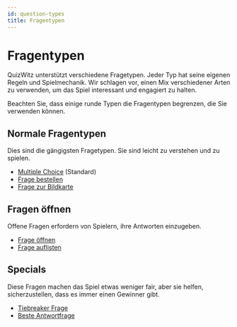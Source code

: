 ```yaml
---
id: question-types
title: Fragentypen
---
```


# Fragentypen

QuizWitz unterstützt verschiedene Fragetypen. Jeder Typ hat seine eigenen Regeln und Spielmechanik.
Wir schlagen vor, einen Mix verschiedener Arten zu verwenden, um das Spiel interessant und engagiert zu halten.

Beachten Sie, dass einige runde Typen die Fragentypen begrenzen, die Sie verwenden können.

## Normale Fragentypen

Dies sind die gängigsten Fragetypen. Sie sind leicht zu verstehen und zu spielen.

- [Multiple Choice](001-multiple-choice.md) (Standard)
- [Frage bestellen](003-order-question.md)
- [Frage zur Bildkarte](004-image-map.md)

## Fragen öffnen

Offene Fragen erfordern von Spielern, ihre Antworten einzugeben.

- [Frage öffnen](002-open-question.md)
- [Frage auflisten](005-list-question.md)

## Specials

Diese Fragen machen das Spiel etwas weniger fair, aber sie helfen, sicherzustellen, dass es immer einen Gewinner gibt.

- [Tiebreaker Frage](006-tiebreaker-question.md)
- [Beste Antwortfrage](007-best-answer-question.md)
